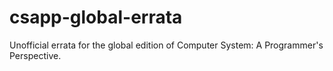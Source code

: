 # csapp-global-errata
Unofficial errata for the global edition of Computer System: A Programmer's Perspective.
